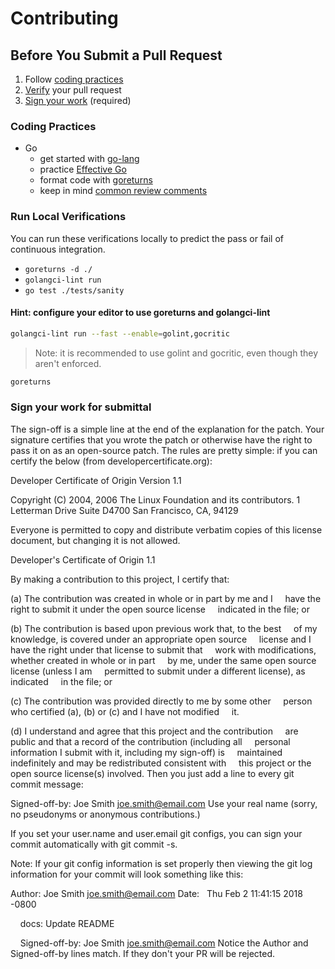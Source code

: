 [go_effectivego]: https://golang.org/doc/effective_go.html
[go_gettingstarted]: https://github.com/golang/go/wiki#getting-started-with-go
[go_goreturns]: https://github.com/sqs/goreturns
[go_golangci-lint]: https://github.com/golangci/golangci-lint#install
[go_codecomments]: https://github.com/golang/go/wiki/CodeReviewComments

# Contributing

## Before You Submit a Pull Request

1. Follow [coding practices](#coding-practices)
2. [Verify](#run-local-verifications) your pull request
3. [Sign your work](#sign-your-work-for-submittal) (required)

### Coding Practices

* Go 
    - get started with [go-lang][go_gettingstarted]
    - practice [Effective Go][go_effectivego]
    - format code with [goreturns][go_goreturns]
    - keep in mind [common review comments][go_codecomments]

### Run Local Verifications
You can run these verifications locally to predict the pass or fail of continuous integration.

* ```goreturns -d ./```
* ```golangci-lint run```
* ```go test ./tests/sanity```

#### Hint: configure your editor to use goreturns and golangci-lint
```bash
golangci-lint run --fast --enable=golint,gocritic
```
>Note: it is recommended to use golint and gocritic, even though they aren't enforced.

```bash
goreturns
```

### Sign your work for submittal

The sign-off is a simple line at the end of the explanation for the patch. Your signature certifies that you wrote the patch or otherwise have the right to pass it on as an open-source patch. The rules are pretty simple: if you can certify the below (from developercertificate.org):

Developer Certificate of Origin
Version 1.1

Copyright (C) 2004, 2006 The Linux Foundation and its contributors.
1 Letterman Drive
Suite D4700
San Francisco, CA, 94129

Everyone is permitted to copy and distribute verbatim copies of this
license document, but changing it is not allowed.

Developer's Certificate of Origin 1.1

By making a contribution to this project, I certify that:

(a) The contribution was created in whole or in part by me and I
    have the right to submit it under the open source license
    indicated in the file; or

(b) The contribution is based upon previous work that, to the best
    of my knowledge, is covered under an appropriate open source
    license and I have the right under that license to submit that
    work with modifications, whether created in whole or in part
    by me, under the same open source license (unless I am
    permitted to submit under a different license), as indicated
    in the file; or

(c) The contribution was provided directly to me by some other
    person who certified (a), (b) or (c) and I have not modified
    it.

(d) I understand and agree that this project and the contribution
    are public and that a record of the contribution (including all
    personal information I submit with it, including my sign-off) is
    maintained indefinitely and may be redistributed consistent with
    this project or the open source license(s) involved.
Then you just add a line to every git commit message:

Signed-off-by: Joe Smith <joe.smith@email.com>
Use your real name (sorry, no pseudonyms or anonymous contributions.)

If you set your user.name and user.email git configs, you can sign your commit automatically with git commit -s.

Note: If your git config information is set properly then viewing the git log information for your commit will look something like this:

Author: Joe Smith <joe.smith@email.com>
Date:   Thu Feb 2 11:41:15 2018 -0800

    docs: Update README

    Signed-off-by: Joe Smith <joe.smith@email.com>
Notice the Author and Signed-off-by lines match. If they don't your PR will be rejected.